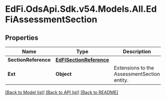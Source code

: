 # EdFi.OdsApi.Sdk.v54.Models.All.EdFiAssessmentSection

## Properties

Name | Type | Description | Notes
------------ | ------------- | ------------- | -------------
**SectionReference** | [**EdFiSectionReference**](EdFiSectionReference.md) |  | 
**Ext** | **Object** | Extensions to the AssessmentSection entity. | [optional] 

[[Back to Model list]](../../README.md#documentation-for-models) [[Back to API list]](../../README.md#documentation-for-api-endpoints) [[Back to README]](../../README.md)

